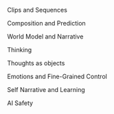 
Clips and Sequences

Composition and Prediction

World Model and Narrative

Thinking

Thoughts as objects

Emotions and Fine-Grained Control

Self Narrative and Learning

AI Safety



